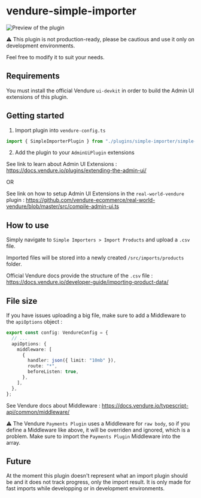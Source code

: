 # vendure-simple-importer

![Preview of the plugin](https://i.imgur.com/0au661u.png)

⚠️ This plugin is not production-ready, please be cautious and use it only on development environments.

Feel free to modify it to suit your needs.

## Requirements

You must install the official Vendure `ui-devkit` in order to build the Admin UI extensions of this plugin.

## Getting started

1. Import plugin into `vendure-config.ts`

```ts
import { SimpleImporterPlugin } from "./plugins/simple-importer/simple-importer-plugin";
```

2. Add the plugin to your `AdminUiPlugin` extensions

See link to learn about Admin UI Extensions : https://docs.vendure.io/plugins/extending-the-admin-ui/

OR

See link on how to setup Admin UI Extensions in the `real-world-vendure` plugin : https://github.com/vendure-ecommerce/real-world-vendure/blob/master/src/compile-admin-ui.ts

## How to use

Simply navigate to `Simple Importers > Import Products` and upload a `.csv` file.

Imported files will be stored into a newly created `/src/imports/products` folder.

Official Vendure docs provide the structure of the `.csv` file : https://docs.vendure.io/developer-guide/importing-product-data/

## File size

If you have issues uploading a big file, make sure to add a Middleware to the `apiOptions` object :

```ts
export const config: VendureConfig = {
  // ...
  apiOptions: {
    middleware: [
      {
        handler: json({ limit: "10mb" }),
        route: "*",
        beforeListen: true,
      },
    ],
  },
};
```

See Vendure docs about Middleware : https://docs.vendure.io/typescript-api/common/middleware/

⚠️ The Vendure `Payments Plugin` uses a Middleware for `raw body`, so if you define a Middleware like above, it will be overriden and ignored, which is a problem. Make sure to import the `Payments Plugin` Middleware into the array.

## Future

At the moment this plugin doesn't represent what an import plugin should be and it does not track progress, only the import result. It is only made for fast imports while developping or in development environments.

